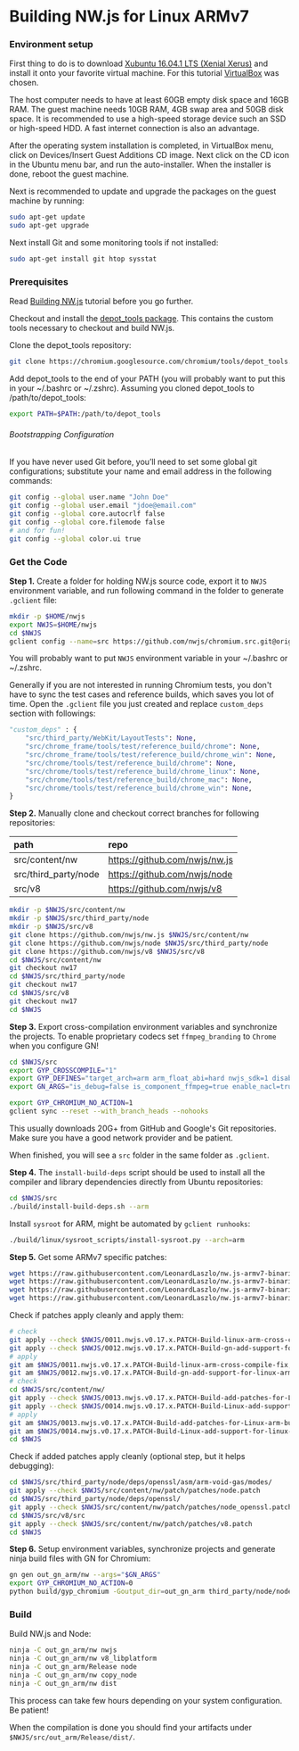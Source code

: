 # Building NW.js for Linux ARMv7

### Environment setup

First thing to do is to download [Xubuntu 16.04.1 LTS (Xenial Xerus)] and install it onto your favorite virtual machine. For this tutorial [VirtualBox] was chosen.

The host computer needs to have at least 60GB empty disk space and 16GB RAM. The guest machine needs 10GB RAM, 4GB swap area and 50GB disk space. It is recommended to use a high-speed storage device such an SSD or high-speed HDD. A fast internet connection is also an advantage.

After the operating system installation is completed, in VirtualBox menu, click on Devices/Insert Guest Additions CD image. Next click on the CD icon in the Ubuntu menu bar, and run the auto-installer. When the installer is done, reboot the guest machine.

Next is recommended to update and upgrade the packages on the guest machine by running:
```bash
sudo apt-get update
sudo apt-get upgrade
```

Next install Git and some monitoring tools if not installed:
```bash
sudo apt-get install git htop sysstat
```

### Prerequisites

Read [Building NW.js] tutorial before you go further.

Checkout and install the [depot_tools package]. This contains the custom tools necessary to checkout and build NW.js.

Clone the depot_tools repository:
```bash
git clone https://chromium.googlesource.com/chromium/tools/depot_tools.git
```

Add depot_tools to the end of your PATH (you will probably want to put this in your ~/.bashrc or ~/.zshrc). Assuming you cloned depot_tools to /path/to/depot_tools:
```bash
export PATH=$PATH:/path/to/depot_tools
```

###### Bootstrapping Configuration
If you have never used Git before, you’ll need to set some global git configurations; substitute your name and email address in the following commands:
```bash
git config --global user.name "John Doe"
git config --global user.email "jdoe@email.com"
git config --global core.autocrlf false
git config --global core.filemode false
# and for fun!
git config --global color.ui true
```

### Get the Code

**Step 1.** Create a folder for holding NW.js source code, export it to `NWJS` environment variable, and run following command in the folder to generate `.gclient` file:

```bash
mkdir -p $HOME/nwjs
export NWJS=$HOME/nwjs
cd $NWJS
gclient config --name=src https://github.com/nwjs/chromium.src.git@origin/nw17
```

You will probably want to put `NWJS` environment variable in your ~/.bashrc or ~/.zshrc.

Generally if you are not interested in running Chromium tests, you don't have to sync the test cases and reference builds, which saves you lot of time. Open the `.gclient` file you just created and replace `custom_deps` section with followings:

```python
"custom_deps" : {
    "src/third_party/WebKit/LayoutTests": None,
    "src/chrome_frame/tools/test/reference_build/chrome": None,
    "src/chrome_frame/tools/test/reference_build/chrome_win": None,
    "src/chrome/tools/test/reference_build/chrome": None,
    "src/chrome/tools/test/reference_build/chrome_linux": None,
    "src/chrome/tools/test/reference_build/chrome_mac": None,
    "src/chrome/tools/test/reference_build/chrome_win": None,
}
```

**Step 2.** Manually clone and checkout correct branches for following repositories:

| path | repo |
|:---- |:---- |
| src/content/nw | https://github.com/nwjs/nw.js |
| src/third_party/node | https://github.com/nwjs/node |
| src/v8 | https://github.com/nwjs/v8 |


```bash
mkdir -p $NWJS/src/content/nw
mkdir -p $NWJS/src/third_party/node
mkdir -p $NWJS/src/v8
git clone https://github.com/nwjs/nw.js $NWJS/src/content/nw
git clone https://github.com/nwjs/node $NWJS/src/third_party/node
git clone https://github.com/nwjs/v8 $NWJS/src/v8
cd $NWJS/src/content/nw
git checkout nw17
cd $NWJS/src/third_party/node
git checkout nw17
cd $NWJS/src/v8
git checkout nw17
cd $NWJS
```

**Step 3.** Export cross-compilation environment variables and synchronize the projects. To enable proprietary codecs set `ffmpeg_branding` to `Chrome` when you configure GN!

```bash
cd $NWJS/src
export GYP_CROSSCOMPILE="1"
export GYP_DEFINES="target_arch=arm arm_float_abi=hard nwjs_sdk=1 disable_nacl=0 buildtype=Official"
export GN_ARGS="is_debug=false is_component_ffmpeg=true enable_nacl=true is_official_build=true target_cpu=\"arm\" ffmpeg_branding=\"Chrome\""

export GYP_CHROMIUM_NO_ACTION=1
gclient sync --reset --with_branch_heads --nohooks
```

This usually downloads 20G+ from GitHub and Google's Git repositories. Make sure you have a good network provider and be patient.

When finished, you will see a `src` folder in the same folder as `.gclient`.

**Step 4.** The `install-build-deps` script should be used to install all the compiler and library dependencies directly from Ubuntu repositories:
```bash
cd $NWJS/src
./build/install-build-deps.sh --arm
```

Install `sysroot` for ARM, might be automated by `gclient runhooks`:
```bash
./build/linux/sysroot_scripts/install-sysroot.py --arch=arm
```

**Step 5.** Get some ARMv7 specific patches:
```bash
wget https://raw.githubusercontent.com/LeonardLaszlo/nw.js-armv7-binaries/master/patches/0011.nwjs.v0.17.x.PATCH-Build-linux-arm-cross-compile-fix,-dump_syms-should-be-host.patch -P $NWJS/
wget https://raw.githubusercontent.com/LeonardLaszlo/nw.js-armv7-binaries/master/patches/0012.nwjs.v0.17.x.PATCH-Build-gn-add-support-for-linux-arm-binary-strip.patch -P $NWJS/
wget https://raw.githubusercontent.com/LeonardLaszlo/nw.js-armv7-binaries/master/patches/0013.nwjs.v0.17.x.PATCH-Build-add-patches-for-Linux-arm-build.patch -P $NWJS/
wget https://raw.githubusercontent.com/LeonardLaszlo/nw.js-armv7-binaries/master/patches/0014.nwjs.v0.17.x.PATCH-Build-Linux-add-support-for-linux-arm-binary-strip.patch -P $NWJS/
```

Check if patches apply cleanly and apply them:
```bash
# check
git apply --check $NWJS/0011.nwjs.v0.17.x.PATCH-Build-linux-arm-cross-compile-fix,-dump_syms-should-be-host.patch
git apply --check $NWJS/0012.nwjs.v0.17.x.PATCH-Build-gn-add-support-for-linux-arm-binary-strip.patch
# apply
git am $NWJS/0011.nwjs.v0.17.x.PATCH-Build-linux-arm-cross-compile-fix,-dump_syms-should-be-host.patch
git am $NWJS/0012.nwjs.v0.17.x.PATCH-Build-gn-add-support-for-linux-arm-binary-strip.patch
# check
cd $NWJS/src/content/nw/
git apply --check $NWJS/0013.nwjs.v0.17.x.PATCH-Build-add-patches-for-Linux-arm-build.patch
git apply --check $NWJS/0014.nwjs.v0.17.x.PATCH-Build-Linux-add-support-for-linux-arm-binary-strip.patch
# apply
git am $NWJS/0013.nwjs.v0.17.x.PATCH-Build-add-patches-for-Linux-arm-build.patch
git am $NWJS/0014.nwjs.v0.17.x.PATCH-Build-Linux-add-support-for-linux-arm-binary-strip.patch
cd $NWJS
```

Check if added patches apply cleanly (optional step, but it helps debugging):
```bash
cd $NWJS/src/third_party/node/deps/openssl/asm/arm-void-gas/modes/
git apply --check $NWJS/src/content/nw/patch/patches/node.patch
cd $NWJS/src/third_party/node/deps/openssl/
git apply --check $NWJS/src/content/nw/patch/patches/node_openssl.patch
cd $NWJS/src/v8/src
git apply --check $NWJS/src/content/nw/patch/patches/v8.patch
cd $NWJS
```

**Step 6.** Setup environment variables, synchronize projects and generate ninja build files with GN for Chromium:
```bash
gn gen out_gn_arm/nw --args="$GN_ARGS"
export GYP_CHROMIUM_NO_ACTION=0
python build/gyp_chromium -Goutput_dir=out_gn_arm third_party/node/node.gyp
```

### Build

Build NW.js and Node:
```bash
ninja -C out_gn_arm/nw nwjs
ninja -C out_gn_arm/nw v8_libplatform
ninja -C out_gn_arm/Release node
ninja -C out_gn_arm/nw copy_node
ninja -C out_gn_arm/nw dist
```

This process can take few hours depending on your system configuration. Be patient!

When the compilation is done you should find your artifacts under `$NWJS/src/out_arm/Release/dist/`.

[Xubuntu 16.04.1 LTS (Xenial Xerus)]: http://cdimage.ubuntu.com/xubuntu/releases/xenial/release/xubuntu-16.04.1-desktop-amd64.iso
[Ubuntu 14.04.5 LTS (Trusty Tahr)]: http://releases.ubuntu.com/14.04/ubuntu-14.04.5-desktop-amd64.iso
[VirtualBox]: https://www.virtualbox.org/wiki/Downloads
[Building NW.js]: http://docs.nwjs.io/en/latest/For%20Developers/Building%20NW.js/
[depot_tools package]: https://commondatastorage.googleapis.com/chrome-infra-docs/flat/depot_tools/docs/html/depot_tools_tutorial.html#_setting_up
